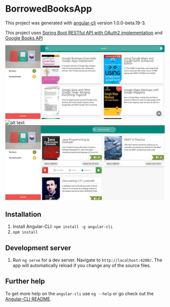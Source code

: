 # BorrowedBooksApp

This project was generated with [angular-cli](https://github.com/angular/angular-cli) version 1.0.0-beta.19-3.

This project uses [Spring Boot RESTful API with OAuth2 implementation](https://github.com/vadimstrukov/borrowed-books-api) and [Google Books API](https://developers.google.com/books/docs/overview)

![alt text](https://github.com/vadimstrukov/borrowed-books-app/blob/develop/git_pictures/search.png "Search")
![alt text](https://github.com/vadimstrukov/borrowed-books-app/blob/develop/git_pictures/book_info.png "Book info")
![alt text](https://github.com/vadimstrukov/borrowed-books-app/blob/develop/git_pictures/library.png "Library")


## Installation
1. Install Angular-CLI: `npm install -g angular-cli`
2. `npm install`

## Development server 
1. Run `ng serve` for a dev server. Navigate to `http://localhost:4200/`. The app will automatically reload if you change any of the source files.

## Further help

To get more help on the `angular-cli` use `ng --help` or go check out the [Angular-CLI README](https://github.com/angular/angular-cli/blob/master/README.md).
